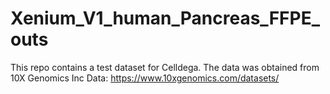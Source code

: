 # Xenium_V1_human_Pancreas_FFPE_outs
This repo contains a test dataset for Celldega. The data was obtained from 10X Genomics Inc  Data: https://www.10xgenomics.com/datasets/
